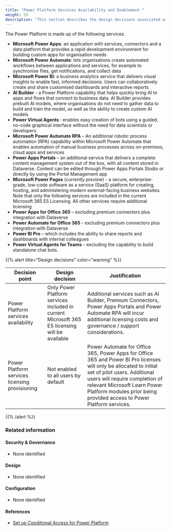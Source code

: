 ```yaml
---
title: "Power Platform Services Availability and Enablement "
weight: 55
description: "This section describes the design decisions associated with which Power Platform services will be enabled and how they will be enabled for system(s) built using ASD's Blueprint for Secure Cloud."
---
```


The Power Platform is made up of the following services. 

* **Microsoft Power Apps**: an application with services, connectors and a data platform that provides a rapid development environment for building custom apps for organisation needs
* **Microsoft Power Automate**:  lets organisations create automated workflows between applications and services, for example to synchronise files, get notifications, and collect data
* **Microsoft Power BI**: a business analytics service that delivers visual insights to enable fast, informed decisions. Users can collaboratively create and share customised dashboards and interactive reports
* **AI Builder** - a Power Platform capability that helps quickly bring AI to apps and flows that connect to business data. AI Builder provides prebuilt AI models, where organisations do not need to gather data to build and train the model, as well as the ability to create custom AI models  
* **Power Virtual Agents** : enables easy creation of bots using a guided, no-code graphical interface without the need for data scientists or developers
* **Microsoft Power Automate RPA** – An additional robotic process automation (RPA) capability within Microsoft Power Automate that enables automation of manual business processes across on-premises, cloud apps and services 
* **Power Apps Portals** – an additional service that delivers a complete content management system out of the box, with all content stored in Dataverse. Content can be edited through Power Apps Portals Studio or directly by using the Portal Management app
* **Microsoft Power Pages** (*currently preview*) - a secure, enterprise-grade, low-code software as a service (SaaS) platform for creating, hosting, and administering modern external-facing business websites.  
Note that only the following services are included in the current Microsoft 365 E5 Licensing. All other services require additional licensing
* **Power Apps for Office 365** – excluding premium connectors plus integration with Dataverse 
* **Power Automate for Office 365** - excluding premium connectors plus integration with Dataverse 
* **Power BI Pro** – which includes the ability to share reports and dashboards with internal colleagues
* **Power Virtual Agents for Teams** – excluding the capability to build standalone chat bots.

{{% alert title="Design decisions" color="warning" %}}

| Decision point                                 | Design decision                                                                               | Justification                                                                                                                                                                                                                                                                                |
|------------------------------------------------|-----------------------------------------------------------------------------------------------|----------------------------------------------------------------------------------------------------------------------------------------------------------------------------------------------------------------------------------------------------------------------------------------------|
| Power Platform services availability           | Only Power Platform services included in current Microsoft 365 E5 licensing will be available | Additional services such as AI Builder, Premium Connectors, Power Apps Portals and Power Automate RPA will incur additional licensing costs and governance / support considerations.                                                                                                         |
| Power Platform services licensing provisioning | Not enabled to all users by default                                                           | Power Automate for Office 365, Power Apps for Office 365 and Power BI Pro licenses will only be allocated to initial set of pilot users. Additional users will require completion of relevant Microsoft Learn Power Platform modules prior being provided access to Power Platform services. |

{{% /alert %}}

### Related information

#### Security & Governance

* None identified

#### Design

* None identified

#### Configuration

* None identified

#### References

* [Set up Conditional Access for Power Platform](https://docs.microsoft.com/power-platform/guidance/adoption/conditional-access)

